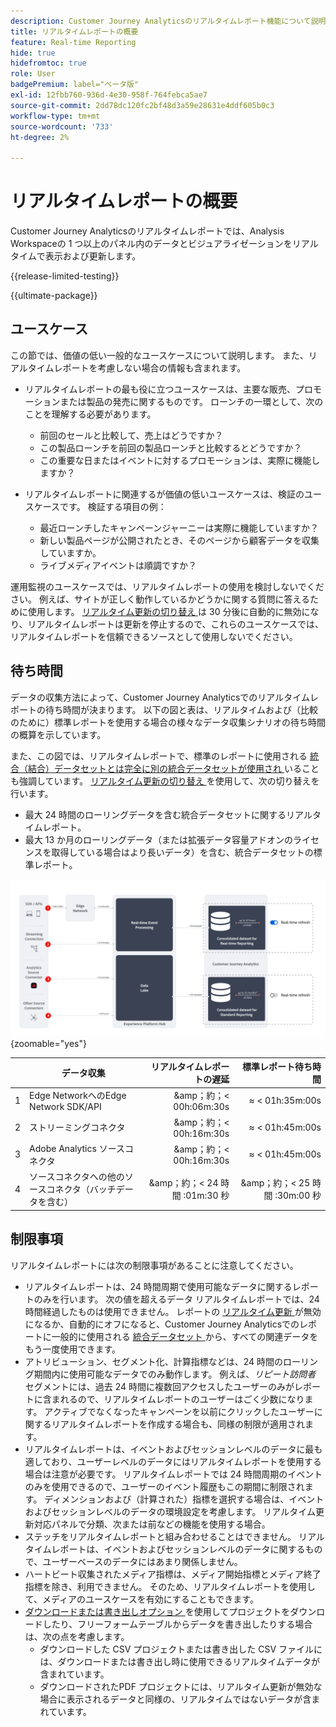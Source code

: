 ```yaml
---
description: Customer Journey Analyticsのリアルタイムレポート機能について説明します。
title: リアルタイムレポートの概要
feature: Real-time Reporting
hide: true
hidefromtoc: true
role: User
badgePremium: label="ベータ版"
exl-id: 12fbb760-936d-4e30-958f-764febca5ae7
source-git-commit: 2dd78dc120fc2bf48d3a59e28631e4ddf605b0c3
workflow-type: tm+mt
source-wordcount: '733'
ht-degree: 2%

---
```


# リアルタイムレポートの概要

Customer Journey Analyticsのリアルタイムレポートでは、Analysis Workspaceの 1 つ以上のパネル内のデータとビジュアライゼーションをリアルタイムで表示および更新します。

{{release-limited-testing}}

{{ultimate-package}}

## ユースケース

この節では、価値の低い一般的なユースケースについて説明します。 また、リアルタイムレポートを考慮しない場合の情報も含まれます。

* リアルタイムレポートの最も役に立つユースケースは、主要な販売、プロモーションまたは製品の発売に関するものです。
ローンチの一環として、次のことを理解する必要があります。

   * 前回のセールと比較して、売上はどうですか？
   * この製品ローンチを前回の製品ローンチと比較するとどうですか？
   * この重要な日またはイベントに対するプロモーションは、実際に機能しますか？

* リアルタイムレポートに関連するが価値の低いユースケースは、検証のユースケースです。
検証する項目の例：

   * 最近ローンチしたキャンペーンジャーニーは実際に機能していますか？
   * 新しい製品ページが公開されたとき、そのページから顧客データを収集していますか。
   * ライブメディアイベントは順調ですか？

運用監視のユースケースでは、リアルタイムレポートの使用を検討しないでください。 例えば、サイトが正しく動作しているかどうかに関する質問に答えるために使用します。 [ リアルタイム更新の切り替え ](use-real-time.md) は 30 分後に自動的に無効になり、リアルタイムレポートは更新を停止するので、これらのユースケースでは、リアルタイムレポートを信頼できるソースとして使用しないでください。


## 待ち時間

データの収集方法によって、Customer Journey Analyticsでのリアルタイムレポートの待ち時間が決まります。 以下の図と表は、リアルタイムおよび（比較のために）標準レポートを使用する場合の様々なデータ収集シナリオの待ち時間の概算を示しています。

また、この図では、リアルタイムレポートで、標準のレポートに使用される [ 統合（結合）データセットとは完全に別の統合データセットが使用され ](/help/connections/combined-dataset.md) いることも強調しています。 [ リアルタイム更新の切り替え ](use-real-time.md) を使用して、次の切り替えを行います。

* 最大 24 時間のローリングデータを含む統合データセットに関するリアルタイムレポート。
* 最大 13 か月のローリングデータ（または拡張データ容量アドオンのライセンスを取得している場合はより長いデータ）を含む、統合データセットの標準レポート。

![リアルタイムレポート](assets/real-time-reporting-latencies.svg){zoomable="yes"}

| | データ収集 | リアルタイムレポートの遅延 | 標準レポート待ち時間 |
|:---:|---|--:|--:|
| 1 | Edge NetworkへのEdge Network SDK/API | &amp;amp；約；&lt; 00h:06m:30s | &approx; &lt; 01h:35m:00s |
| 2 | ストリーミングコネクタ | &amp;amp；約；&lt; 00h:16m:30s | &approx; &lt; 01h:45m:00s |
| 3 | Adobe Analytics ソースコネクタ | &amp;amp；約；&lt; 00h:16m:30s | &approx; &lt; 01h:45m:00s |
| 4 | ソースコネクタへの他のソースコネクタ（バッチデータを含む） | &amp;amp；約；&lt; 24 時間 :01m:30 秒 | &amp;amp；約；&lt; 25 時間 :30m:00 秒 |


## 制限事項

リアルタイムレポートには次の制限事項があることに注意してください。

* リアルタイムレポートは、24 時間周期で使用可能なデータに関するレポートのみを行います。 次の値を超えるデータ   リアルタイムレポートでは、24 時間経過したものは使用できません。 レポートの [ リアルタイム更新 ](use-real-time.md) が無効になるか、自動的にオフになると、Customer Journey Analyticsでのレポートに一般的に使用される [ 統合データセット ](/help/connections/combined-dataset.md) から、すべての関連データをもう一度使用できます。
* アトリビューション、セグメント化、計算指標などは、24 時間のローリング期間内に使用可能なデータでのみ動作します。 例えば、*リピート訪問者* セグメントには、過去 24 時間に複数回アクセスしたユーザーのみがレポートに含まれるので、リアルタイムレポートのユーザーはごく少数になります。 アクティブでなくなったキャンペーンを以前にクリックしたユーザーに関するリアルタイムレポートを作成する場合も、同様の制限が適用されます。
* リアルタイムレポートは、イベントおよびセッションレベルのデータに最も適しており、ユーザーレベルのデータにはリアルタイムレポートを使用する場合は注意が必要です。 リアルタイムレポートでは 24 時間周期のイベントのみを使用できるので、ユーザーのイベント履歴もこの期間に制限されます。 ディメンションおよび（計算された）指標を選択する場合は、イベントおよびセッションレベルのデータの環境設定を考慮します。 リアルタイム更新対応パネルで分類、次または前などの機能を使用する場合。
* ステッチをリアルタイムレポートと組み合わせることはできません。 リアルタイムレポートは、イベントおよびセッションレベルのデータに関するもので、ユーザーベースのデータにはあまり関係しません。
* ハートビート収集されたメディア指標は、メディア開始指標とメディア終了指標を除き、利用できません。 そのため、リアルタイムレポートを使用して、メディアのユースケースを有効にすることもできます。
* [ ダウンロードまたは書き出しオプション ](/help/analysis-workspace/export/download-send.md) を使用してプロジェクトをダウンロードしたり、フリーフォームテーブルからデータを書き出したりする場合は、次の点を考慮します。
   * ダウンロードした CSV プロジェクトまたは書き出した CSV ファイルには、ダウンロードまたは書き出し時に使用できるリアルタイムデータが含まれています。
   * ダウンロードされたPDF プロジェクトには、リアルタイム更新が無効な場合に表示されるデータと同様の、リアルタイムではないデータが含まれています。
